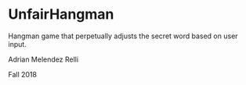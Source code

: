 # UnfairHangman

Hangman game that perpetually adjusts the secret word based on user input.

Adrian Melendez Relli

Fall 2018


